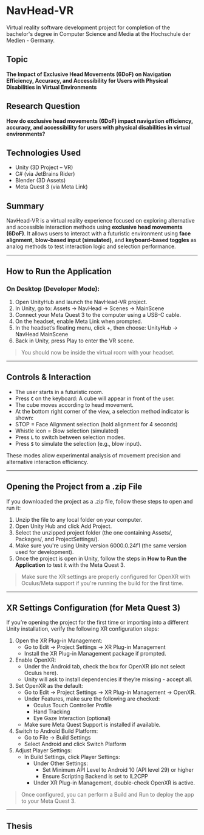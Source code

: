 # NavHead-VR
Virtual reality software development project for completion of the bachelor's degree in Computer Science and Media at the Hochschule der Medien - Germany.

## Topic  
**The Impact of Exclusive Head Movements (6DoF) on Navigation Efficiency, Accuracy, and Accessibility for Users with Physical Disabilities in Virtual Environments**  

## Research Question  
**How do exclusive head movements (6DoF) impact navigation efficiency, accuracy, and accessibility for users with physical disabilities in virtual environments?**  

## Technologies Used  
- Unity (3D Project – VR)
- C# (via JetBrains Rider)
- Blender (3D Assets)
- Meta Quest 3 (via Meta Link)

## Summary  

NavHead-VR is a virtual reality experience focused on exploring alternative and accessible interaction methods using **exclusive head movements (6DoF)**. It allows users to interact with a futuristic environment using **face alignment**, **blow-based input (simulated)**, and **keyboard-based toggles** as analog methods to test interaction logic and selection performance.

---

## How to Run the Application

### On Desktop (Developer Mode):

1. Open UnityHub and launch the NavHead-VR project.
2. In Unity, go to: Assets → NavHead → Scenes → MainScene
3. Connect your Meta Quest 3 to the computer using a USB-C cable.
4. On the headset, enable Meta Link when prompted.
5. In the headset’s floating menu, click +, then choose: UnityHub → NavHead MainScene
6. Back in Unity, press Play to enter the VR scene.

> You should now be inside the virtual room with your headset.

---

## Controls & Interaction

- The user starts in a futuristic room.
- Press **`C`** on the keyboard: A cube will appear in front of the user.
- The cube moves according to head movement.
- At the bottom right corner of the view, a selection method indicator is shown:
- STOP = Face Alignment selection (hold alignment for 4 seconds)
- Whistle icon = Blow selection (simulated)
- Press **`L`** to switch between selection modes.
- Press **`S`** to simulate the selection (e.g., blow input).

These modes allow experimental analysis of movement precision and alternative interaction efficiency.

---

## Opening the Project from a .zip File

If you downloaded the project as a .zip file, follow these steps to open and run it:

1. Unzip the file to any local folder on your computer.
2. Open Unity Hub and click Add Project.
3. Select the unzipped project folder (the one containing Assets/, Packages/, and ProjectSettings/).
4. Make sure you're using Unity version 6000.0.24f1 (the same version used for development).
5. Once the project is open in Unity, follow the steps in **How to Run the Application** to test it with the Meta Quest 3.

> Make sure the XR settings are properly configured for OpenXR with Oculus/Meta support if you're running the build for the first time.

---

## XR Settings Configuration (for Meta Quest 3)

If you’re opening the project for the first time or importing into a different Unity installation, verify the following XR configuration steps:

1. Open the XR Plug-in Management:
    - Go to Edit → Project Settings → XR Plug-in Management
    - Install the XR Plug-in Management package if prompted.
2. Enable OpenXR:
    - Under the Android tab, check the box for OpenXR (do not select Oculus here).
    - Unity will ask to install dependencies if they’re missing - accept all.
3. Set OpenXR as the default:
    - Go to Edit → Project Settings → XR Plug-in Management → OpenXR.
    - Under Features, make sure the following are checked:
        - Oculus Touch Controller Profile
        - Hand Tracking
        - Eye Gaze Interaction (optional)
     - Make sure Meta Quest Support is installed if available.
4. Switch to Android Build Platform:
    - Go to File → Build Settings
    - Select Android and click Switch Platform
5. Adjust Player Settings:
    - In Build Settings, click Player Settings:
        - Under Other Settings:
            - Set Minimum API Level to Android 10 (API level 29) or higher
            - Ensure Scripting Backend is set to IL2CPP
        - Under XR Plug-in Management, double-check OpenXR is active.

> Once configured, you can perform a Build and Run to deploy the app to your Meta Quest 3.

---

## Thesis




